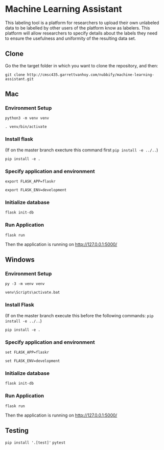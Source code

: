 # Machine Learning Assistant

This labeling tool is a platform for researchers to upload their own unlabeled data to be labelled by other users of the platform know as labelers. This platform will allow researchers to specify details about the labels they need to ensure the usefulness and uniformity of the resulting data set.

## Clone
Go the the target folder in which you want to clone the repository, and then:

`git clone http://cmsc435.garrettvanhoy.com/nubbify/machine-learning-assistant.git`


## Mac 

### Environment Setup 

`python3 -m venv venv`

`. venv/bin/activate`

### Install flask
(If on the master branch execture this command first `pip install -e ../..`)

`pip install -e .`

### Specify application and environment

`export FLASK_APP=flaskr`

`export FLASK_ENV=development`

### Initialize database

`flask init-db`

### Run Application

`flask run`

Then the application is running on  http://127.0.0.1:5000/


## Windows 

### Environment Setup 

`py -3 -m venv venv`

`venv\Scripts\activate.bat`

### Install Flask

(If on the master branch execute this before the following commands: `pip install -e ../..`)

`pip install -e .`

### Specify application and environment

`set FLASK_APP=flaskr`

`set FLASK_ENV=development`

### Initialize database

`flask init-db`

### Run Application

`flask run`

Then the application is running on  http://127.0.0.1:5000/

## Testing
`pip install '.[test]'`
`pytest`

 
